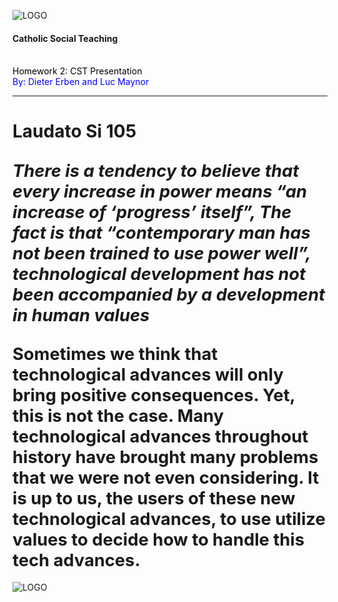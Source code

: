 ![LOGO](https://ecdn.teacherspayteachers.com/thumbitem/Catholic-Social-Teaching-Posters-1464068-1455915417/original-1464068-1.jpg)

#### Catholic Social Teaching
<br>
<span style="color:black">Homework 2: CST Presentation</span>
<br>
<span style="color: blue">By: Dieter Erben and Luc Maynor</span>

---

# Laudato Si 105
<span style="font-size: 1.3em;"><span style="color: blue"> </span>*There is a tendency to believe that every increase in power means “an increase of ‘progress’ itself”,
The fact is that “contemporary man has not been trained to use power well”, technological development has not been accompanied by a development in human values*</span>
---
<span style="font-size: 1.3em;"><span style="color: blue"> </span> Sometimes we think that technological advances will only bring positive consequences. Yet, this
is not the case. Many technological advances throughout history have brought many problems that we were not even considering.
It is up to us, the users of these new technological advances, to use utilize values to decide how to handle this tech advances.
---
![LOGO](http://www.caritas.org.au/images/learn_blog/20140912_cst.png)
